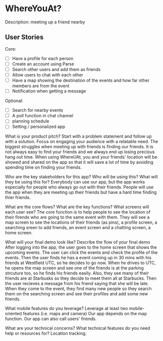 # WhereYouAt?

Description:
meeting up a friend nearby                                                                       

## User Stories

Core:
- [ ] Have a profile for each person
- [ ] Create an account using Parse
- [ ] Search other users and add them as friends
- [ ] Allow users to chat with each other
- [ ] Have a map showing the destination of the events and how far other members are from the event
- [ ] Notification when getting a message

Optional:
- [ ] Search for nearby events
- [ ] A poll function in chat channel
- [ ] planning schedule
- [ ] Setting / personalized app

What is your product pitch?
Start with a problem statement and follow up with a solution.
Focus on engaging your audience with a relatable need.
The biggest struggles when meeting up with friends is finding our friends. It is not always easy to find your friends and we always end up losing precious hang out time. 
When using WhereUAt, you and your friends' location will be showed and shared on the app so that it will save a lot of time by avoiding spending time on finding your friends.

Who are the key stakeholders for this app?
Who will be using this?
What will they be using this for?
Everybody can use our app, but the app works especially for people who always go out with their friends. People will use the app when they are meeting up their friends but have a hard time finding thier friends.

What are the core flows?
What are the key functions?
What screens will each user see?
The core function is to help people to see the location of their firends who are going to the same event with them. They will see a map screen to see the locations of their friends (as pins), a profile screen, a searching sreen to add friends, an event screen and a chatting screen, a home screen.

What will your final demo look like?
Describe the flow of your final demo
After logging into the app, the user goes to the home screen that shows the upcoming events. The user can click the events and check the profile of the events. Then the user finds he has a event coming up in 30 mins with his friends at Westfield UTC, so he decides to go now. When he drives to UTC, he opens the map screen and see one of the friends is at the parking strcuture too, so he finds his friends easily. Also, they see many of their friends are at Starbusks so they decide to meet them all at Starbucks. Then the user recieves a message from his friend saying that she will be late. When they come to the event, they find many new people so they search them on the searching screen and see their profiles and add some new friends.

What mobile features do you leverage?
Leverage at least two mobile-oriented features (i.e. maps and camera)
Our app depends on the map function.
Our app can also call users' friends.

What are your technical concerns?
What technical features do you need help or resources for?
Location tracking.
